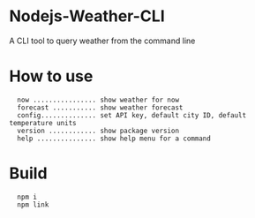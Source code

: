 # Nodejs-Weather-CLI 
A CLI tool to query weather from the command line

# How to use 
```
  now ................ show weather for now  
  forecast ........... show weather forecast
  config.............. set API key, default city ID, default temperature units
  version ............ show package version
  help ............... show help menu for a command
```
# Build 
```
  npm i 
  npm link
```
 
